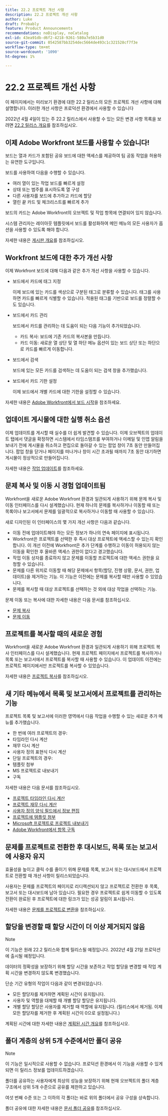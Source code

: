 ```yaml
---
title: 22.2 프로젝트 개선 사항
description: 22.2 프로젝트 개선 사항
author: Luke
draft: Probably
feature: Product Announcements
recommendations: noDisplay, noCatalog
exl-id: 43ea91db-d6f2-4218-9261-580a7e5b31d0
source-git-commit: 0542587bb3254dec5664de493c1c321528cf7f3e
workflow-type: tm+mt
source-wordcount: '1090'
ht-degree: 1%

---
```


# 22.2 프로젝트 개선 사항

이 페이지에서는 미리보기 환경에 대한 22.2 릴리스의 모든 프로젝트 개선 사항에 대해 설명합니다. 이러한 개선 사항은 프로덕션 환경에서 사용할 수 있습니다

<!--
<MadCap:conditionalText data-mc-conditions="QuicksilverOrClassic.Draft mode">
in January 2022
</MadCap:conditionalText>
-->

2022년 4월 4일이 있는 주 22.2 릴리스에서 사용할 수 있는 모든 변경 사항 목록을 보려면 [22.2 릴리스 개요](../../../product-announcements/product-releases/22.2-release-activity/22-2-release-overview.md)를 참조하십시오.

## 이제 Adobe Workfront 보드를 사용할 수 있습니다!

보드는 열과 카드가 포함된 공유 보드에 대한 액세스를 제공하여 팀 공동 작업을 허용하는 유연한 도구입니다.

보드를 사용하여 다음을 수행할 수 있습니다.

* 여러 열이 있는 작업 보드를 빠르게 설정
* 상태 또는 범주를 표시하도록 열 구성
* 다른 사용자를 보드에 추가하고 카드에 할당
* 열린 끝 카드 및 체크리스트를 빠르게 추가

보드의 카드는 Adobe Workfront의 오브젝트 및 작업 항목에 연결되어 있지 않습니다.

시스템 관리자는 레이아웃 템플릿에서 보드를 활성화하여 메인 메뉴의 모든 사용자가 옵션을 사용할 수 있도록 해야 합니다.

자세한 내용은 [게시판 개요](../../../agile/boards-overview.md)를 참조하십시오.

## Workfront 보드에 대한 추가 개선 사항

이제 Workfront 보드에 대해 다음과 같은 추가 개선 사항을 사용할 수 있습니다.

* 보드에서 카드에 태그 지정

  이제 보드에 있는 카드를 색상으로 구분된 태그로 분류할 수 있습니다. 태그를 사용하면 카드를 빠르게 식별할 수 있습니다. 적용된 태그를 기반으로 보드를 정렬할 수도 있습니다.

* 보드에서 카드 관리

  보드에서 카드를 관리하는 데 도움이 되는 다음 기능이 추가되었습니다.

   * 카드 복사: 보드에 기존 카드의 복사본을 만듭니다.
   * 카드 이동: 새로운 열 상단 및 열 하단 메뉴 옵션이 있는 보드 상단 또는 하단으로 카드를 빠르게 이동합니다.

* 보드에서 검색

  보드에 있는 모든 카드를 검색하는 데 도움이 되는 검색 창을 추가했습니다.

* 보드에서 카드 기한 설정

  이제 보드에서 개별 카드에 대한 기한을 설정할 수 있습니다.

자세한 내용은 [Adobe Workfront에서 보드 시작](../../../agile/get-started-with-boards/get-started-with-boards.md)을 참조하세요.

## 업데이트 게시물에 대한 실행 취소 옵션

이제 업데이트를 게시할 때 실수를 더 쉽게 발견할 수 있습니다. 이제 오브젝트의 업데이트 탭에서 댓글을 확정하면 시스템에서 타임스탬프를 부여하거나 이메일 및 인앱 알림을 보내기 전에 게시물을 취소하고 편집으로 돌아갈 수 있는 팝업 창이 7초 동안 만들어집니다. 팝업 창을 닫거나 페이지를 떠나거나 창이 시간 초과될 때까지 7초 동안 대기하면 게시물이 정상적으로 만들어집니다.

자세한 내용은 [작업 업데이트](../../../workfront-basics/updating-work-items-and-viewing-updates/update-work.md)를 참조하세요.

## 문제 복사 및 이동 시 경험 업데이트됨

Workfront을 새로운 Adobe Workfront 환경과 일관되게 사용하기 위해 문제 복사 및 이동 인터페이스를 다시 설계했습니다. 현재 하나의 문제를 복사하거나 이동할 때 또는 목록이나 보고서에서 문제를 일괄적으로 복사하거나 이동할 때 사용할 수 있습니다.

새로 디자인된 이 인터페이스의 몇 가지 개선 사항은 다음과 같습니다.

* 이동 전에 업데이트해야 하는 모든 정보가 하나의 연속 페이지에 표시됩니다.
* Workfront은 프로젝트를 선택한 후 즉시 대상 프로젝트에 액세스할 수 있는지 확인합니다. 이 개선 이전에 Workfront은 추가 단계를 수행하고 이동이 허용되지 않는 이동을 확인한 후 올바른 액세스 권한이 없다고 경고했습니다.
* 작업 이동 상자를 종료하지 않고 문제를 이동할 프로젝트에 대한 액세스 권한을 요청할 수 있습니다.
* 문제를 다른 위치로 이동할 때 해당 문제에서 항목(할당, 진행 상황, 문서, 권한, 업데이트)을 제거하는 기능. 이 기능은 이전에는 문제를 복사할 때만 사용할 수 있었습니다.
* 문제를 복사할 때 대상 프로젝트를 선택하는 것 외에 대상 작업을 선택하는 기능.

문제 이동 또는 복사에 대한 자세한 내용은 다음 문서를 참조하십시오.

* [문제 복사](../../../manage-work/issues/manage-issues/copy-issues.md)
* [문제 이동](../../../manage-work/issues/manage-issues/move-issues.md)

## 프로젝트를 복사할 때의 새로운 경험

Workfront을 새로운 Adobe Workfront 환경과 일관되게 사용하기 위해 프로젝트 복사 인터페이스를 다시 설계했습니다. 현재 프로젝트 페이지에서 프로젝트를 복사하거나 목록 또는 보고서에서 프로젝트를 복사할 때 사용할 수 있습니다. 이 업데이트 이전에는 프로젝트 페이지에서만 프로젝트를 복사할 수 있었습니다.

자세한 내용은 [프로젝트 복사](../../../manage-work/projects/manage-projects/copy-project.md)를 참조하십시오.

## 새 기타 메뉴에서 목록 및 보고서에서 프로젝트를 관리하는 기능

프로젝트 목록 및 보고서에 이러한 영역에서 다음 작업을 수행할 수 있는 새로운 추가 메뉴를 추가했습니다.

* 한 번에 여러 프로젝트의 경우:
* 타임라인 다시 계산
* 재무 다시 계산
* 사용자 정의 표현식 다시 계산
* 단일 프로젝트의 경우:
* 템플릿 첨부
* MS 프로젝트로 내보내기
* 구독

자세한 내용은 다음 문서를 참조하십시오.

* [프로젝트 타임라인 다시 계산](../../../manage-work/projects/manage-projects/recalculate-project-timeline.md)
* [프로젝트 재무 다시 계산](../../../manage-work/projects/project-finances/recalculate-project-finances.md)
* [사용자 정의 양식 필드에서 정보 편집](../../../workfront-basics/work-with-custom-forms/edit-custom-forms.md)
* [프로젝트에 템플릿 첨부](../../../manage-work/projects/create-and-manage-templates/attach-template-to-project.md)
* [Microsoft 프로젝트로 프로젝트 내보내기](../../../manage-work/projects/manage-projects/export-project-to-ms-project.md)
* [Adobe Workfront에서 항목 구독](../../../workfront-basics/using-notifications/subscribe-to-items-in-workfront.md)

## 문제를 프로젝트로 전환한 후 대시보드, 목록 또는 보고서에 사용자 유지

효율성을 높이고 클릭 수를 줄이기 위해 문제를 목록, 보고서 또는 대시보드에서 프로젝트로 전환할 때 개선 사항이 릴리스되었습니다.

사용자는 문제를 프로젝트의 페이지로 리디렉션되지 않고 프로젝트로 전환한 후 목록, 보고서 또는 대시보드에 남아 있습니다. 필요한 경우 프로젝트로 쉽게 이동할 수 있도록 전환이 완료된 후 프로젝트에 대한 링크가 있는 성공 알림이 표시됩니다.

자세한 내용은 [문제를 프로젝트로 변환](../../../manage-work/issues/convert-issues/convert-issue-to-project.md)을 참조하십시오.

## 할당을 변경할 때 할당 시간이 더 이상 제거되지 않음

>[!NOTE]
>
>이 기능은 원래 22.2 릴리스와 함께 릴리스될 예정입니다. 2022년 4월 21일 프로덕션에 출시될 예정입니다.

데이터의 정확성을 보장하기 위해 할당 시간을 보존하고 작업 할당을 변경할 때 작업 계획 시간을 변경하지 않도록 변경했습니다.

단순 기간 유형의 작업이 다음과 같이 변경되었습니다.

* 모든 할당자를 제거하면 계획된 시간이 유지됩니다.
* 사용자 및 역할을 대체할 때 개별 할당 할당은 유지됩니다.
* 개별 할당 할당은 사용자를 제거할 때 역할에 유지됩니다. (릴리스에서 제거됨. 이제 모든 할당자를 제거한 후 계획된 시간이 0으로 설정됩니다.)

계획된 시간에 대한 자세한 내용은 [계획된 시간 개요](../../../manage-work/tasks/task-information/planned-hours.md)를 참조하십시오.

## 폴더 계층의 상위 5개 수준에서만 폴더 공유

>[!NOTE]
>
>이 기능은 일시적으로 사용할 수 없습니다. 프로덕션 환경에서 이 기능을 사용할 수 있게 되면 이 릴리스 정보를 업데이트하겠습니다.

폴더를 공유하는 사용자에게 최상의 성능을 보장하기 위해 현재 오브젝트의 폴더 계층 구조에서 상위 5개 수준으로 공유를 제한하고 있습니다.

여섯 번째 수준 또는 그 이하의 각 폴더는 바로 위의 폴더에서 공유 구성을 상속합니다.

폴더 공유에 대한 자세한 내용은 [문서 폴더 공유](../../../workfront-basics/grant-and-request-access-to-objects/share-a-document-folder.md)를 참조하십시오.

